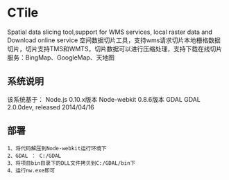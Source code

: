 # CTile
Spatial data slicing tool,support for WMS services, local raster data and Download online service
空间数据切片工具，支持wms请求切片本地栅格数据切片，切片支持TMS和WMTS，切片数据可以进行压缩处理，支持下载在线切片服务：BingMap、GoogleMap、天地图

## 系统说明
该系统基于：
    Node.js 0.10.x版本
    Node-webkit 0.8.6版本
    GDAL GDAL 2.0.0dev, released 2014/04/16
    
## 部署
    1、将代码解压到Node-webkit运行环境下
    2、GDAL ： C:/GDAL
    3、将项目bin目录下的DLL文件拷贝到C:/GDAL/bin下
    4、运行nw.exe即可
